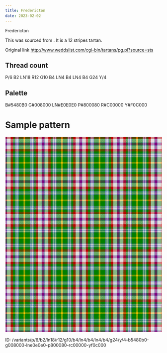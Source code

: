 ```yaml
---
title: Fredericton
date: 2023-02-02
---
```

Fredericton

This was sourced from <no value>.  It is a 12 stripes tartan.

Original link http://www.weddslist.com/cgi-bin/tartans/pg.pl?source=sts

## Thread count
P/6 B2 LN18 R12 G10 B4 LN4 B4 LN4 B4 G24 Y/4

## Palette
B#5480B0 G#008000 LN#E0E0E0 P#800080 R#C00000 Y#F0C000

# Sample pattern

![Tartan detail](tartan.png "P/6 B2 LN18 R12 G10 B4 LN4 B4 LN4 B4 G24 Y/4 tartan")

ID: /variants/p/6/b2/ln18/r12/g10/b4/ln4/b4/ln4/b4/g24/y/4-b5480b0-g008000-lne0e0e0-p800080-rc00000-yf0c000